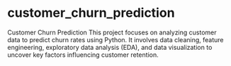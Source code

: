 # customer_churn_prediction
Customer Churn Prediction This project focuses on analyzing customer data to predict churn rates using Python. It involves data cleaning, feature engineering, exploratory data analysis (EDA), and data visualization to uncover key factors influencing customer retention. 

